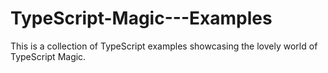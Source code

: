 # TypeScript-Magic---Examples
This is a collection of TypeScript examples showcasing the lovely world of TypeScript Magic.
